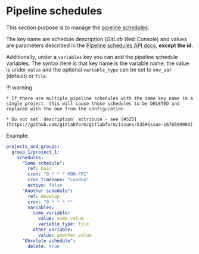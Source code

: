 # Pipeline schedules

This section purpose is to manage the [pipeline schedules](https://docs.gitlab.com/ee/ci/pipelines/schedules.html).

The key name are schedule description (_GitLab Web Console_) and values are parameters described in the [Pipeline schedules API docs](https://docs.gitlab.com/ee/api/pipeline_schedules.html#create-a-new-pipeline-schedule), **except the id**.

Additionally, under a `variables` key you can add the pipeline schedule variables. The syntax here is that key name is the variable name, the value is under `value` and the optional `variable_type` can be set to `env_var` (default) or `file`.

!!! warning

    * If there are multiple pipeline schedules with the same key name in a single project, this will cause those schedules to be DELETED and replaced with the one from the configuration.

    * Do not set `description` attribute - see [#535](https://github.com/gitlabform/gitlabform/issues/535#issue-1678509984)

Example:
```yaml
projects_and_groups:
  group_1/project_1:
    schedules:
      "Some schedule":
        ref: main
        cron: "0 * * * MON-FRI"
        cron_timezone: "London"
        active: false
      "Another schedule":
        ref: develop
        cron: "0 * * * *"
        variables:
          some_variable:
            value: some_value
            variable_type: file
          other_variable:
            value: another_value
      "Obsolete schedule":
        delete: true
```
